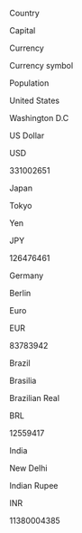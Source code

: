 Country

Capital

Currency

Currency symbol

Population

United States

Washington D.C

US Dollar

USD

331002651

Japan

Tokyo

Yen

JPY

126476461

Germany

Berlin

Euro

EUR

83783942

Brazil

Brasilia

Brazilian Real

BRL

12559417

India

New Delhi

Indian Rupee

INR

11380004385